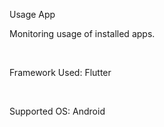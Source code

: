 <h>Usage App</h><br>
<p>Monitoring usage of installed apps.</p><br>
<p>Framework Used: Flutter</p><br>
<p>Supported OS: Android</p>
